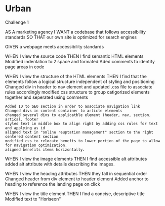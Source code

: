# Urban
Challenge 1

AS A marketing agency
I WANT a codebase that follows accessibility standards
SO THAT our own site is optimized for search engines


GIVEN a webpage meets accessibility standards

WHEN I view the source code
THEN I find semantic HTML elements
    Modified indentation to 2 space and formated
    Aded comments to identify page areas in code

WHEN I view the structure of the HTML elements
THEN I find that the elements follow a logical structure independent of styling and positioning
    Changed div in header to nav element and updated .css file to associate rules accordingly
    modified css structure to group catigorized elements together and seperated using comments

    Added ID to SEO section in order to associate navigation link
    Changed divs in content container to article elements
    changed several divs to applicatble element (header, nav, section, artical, footer
    styled text in middle box to align right by adding css rules for text and applying as id
    aligned text in "online reuptation management" section to the right
    centered content section
    modified css to relocate benefts to lower portion of the page to allow for navigation optimization.  
    aligned benefits items horizontally.

WHEN I view the image elements
THEN I find accessible alt attributes
    added alt attribute with details describing the images.

WHEN I view the heading attributes
THEN they fall in sequential order
    Changed header from div element to header element
    Added anchor to heading to reference the landing page on click

WHEN I view the title element
THEN I find a concise, descriptive title
    Modified text to "Horiseon"
